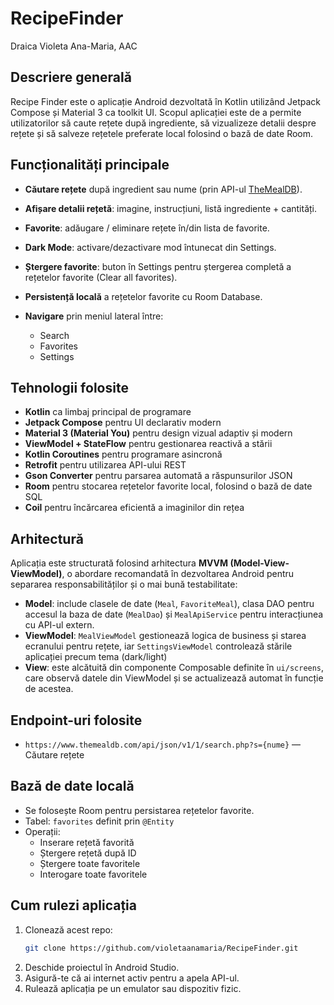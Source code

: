 # RecipeFinder

Draica Violeta Ana-Maria, AAC

## Descriere generală

Recipe Finder este o aplicație Android dezvoltată în Kotlin utilizând Jetpack Compose și Material 3 ca toolkit UI. Scopul aplicației este de a permite utilizatorilor să caute rețete după ingrediente, să vizualizeze detalii despre rețete și să salveze rețetele preferate local folosind o bază de date Room.

## Funcționalități principale

- **Căutare rețete** după ingredient sau nume (prin API-ul [TheMealDB](https://www.themealdb.com)).
- **Afișare detalii rețetă**: imagine, instrucțiuni, listă ingrediente + cantități.
- **Favorite**: adăugare / eliminare rețete în/din lista de favorite.
- **Dark Mode**: activare/dezactivare mod întunecat din Settings.
- **Ștergere favorite**: buton în Settings pentru ștergerea completă a rețetelor favorite (Clear all favorites).

- **Persistență locală** a rețetelor favorite cu Room Database.

- **Navigare** prin meniul lateral între:
  - Search
  - Favorites
  - Settings

## Tehnologii folosite

- **Kotlin** ca limbaj principal de programare
- **Jetpack Compose** pentru UI declarativ modern
- **Material 3 (Material You)** pentru design vizual adaptiv și modern
- **ViewModel + StateFlow** pentru gestionarea reactivă a stării
- **Kotlin Coroutines** pentru programare asincronă
- **Retrofit** pentru utilizarea API-ului REST
- **Gson Converter** pentru parsarea automată a răspunsurilor JSON
- **Room** pentru stocarea rețetelor favorite local, folosind o bază de date SQL
- **Coil** pentru încărcarea eficientă a imaginilor din rețea

## Arhitectură

Aplicația este structurată folosind arhitectura **MVVM (Model-View-ViewModel)**, o abordare recomandată în dezvoltarea Android pentru separarea responsabilităților și o mai bună testabilitate:

- **Model**: include clasele de date (`Meal`, `FavoriteMeal`), clasa DAO pentru accesul la baza de date (`MealDao`) și `MealApiService` pentru interacțiunea cu API-ul extern.
- **ViewModel**: `MealViewModel` gestionează logica de business și starea ecranului pentru rețete, iar `SettingsViewModel` controlează stările aplicației precum tema (dark/light)
- **View**: este alcătuită din componente Composable definite în `ui/screens`, care observă datele din ViewModel și se actualizează automat în funcție de acestea.

## Endpoint-uri folosite

- `https://www.themealdb.com/api/json/v1/1/search.php?s={nume}` — Căutare rețete

## Bază de date locală

- Se folosește Room pentru persistarea rețetelor favorite.
- Tabel: `favorites` definit prin `@Entity`
- Operații:
  - Inserare rețetă favorită
  - Ștergere rețetă după ID
  - Ștergere toate favoritele
  - Interogare toate favoritele

## Cum rulezi aplicația

1. Clonează acest repo:
   ```bash
   git clone https://github.com/violetaanamaria/RecipeFinder.git
   ```
2. Deschide proiectul în Android Studio.
3. Asigură-te că ai internet activ pentru a apela API-ul.
4. Rulează aplicația pe un emulator sau dispozitiv fizic.
